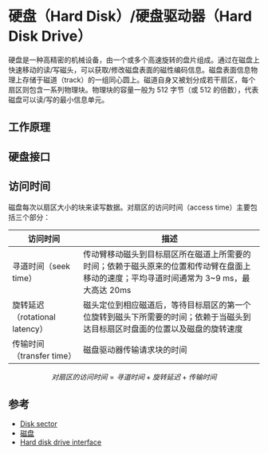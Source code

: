 # 硬盘（Hard Disk）/硬盘驱动器（Hard Disk Drive）

硬盘是一种高精密的机械设备，由一个或多个高速旋转的盘片组成。通过在磁盘上快速移动的读/写磁头，可以获取/修改磁盘表面的磁性编码信息。磁盘表面信息物理上存储于磁道（track）的一组同心圆上。磁道自身又被划分成若干扇区，每个扇区则包含一系列物理块。物理块的容量一般为 512 字节（或 512 的倍数），代表磁盘可以读/写的最小信息单元。

## 工作原理

## 硬盘接口

## 访问时间

磁盘每次以扇区大小的块来读写数据。对扇区的访问时间（access time）主要包括三个部分：

| 访问时间                       | 描述                                                                                                                                     |
| ------------------------------ | ---------------------------------------------------------------------------------------------------------------------------------------- |
| 寻道时间（seek time）          | 传动臂移动磁头到目标扇区所在磁道上所需要的时间；依赖于磁头原来的位置和传动臂在盘面上移动的速度；平均寻道时间通常为 3~9 ms，最大高达 20ms |
| 旋转延迟（rotational latency） | 磁头定位到相应磁道后，等待目标扇区的第一个位旋转到磁头下所需要的时间；依赖于当磁头到达目标扇区时盘面的位置以及磁盘的旋转速度             |
| 传输时间（transfer time）      | 磁盘驱动器传输请求块的时间                                                                                                               |

```math
对扇区的访问时间 = 寻道时间 + 旋转延迟 + 传输时间
```

## 参考

* [Disk sector](https://en.wikipedia.org/wiki/Disk_sector#Sectors_versus_blocks)
* [磁盘](https://github.com/CyC2018/CS-Notes/blob/master/docs/notes/Linux.md#二磁盘)
* [Hard disk drive interface](https://en.wikipedia.org/wiki/Hard_disk_drive_interface)
